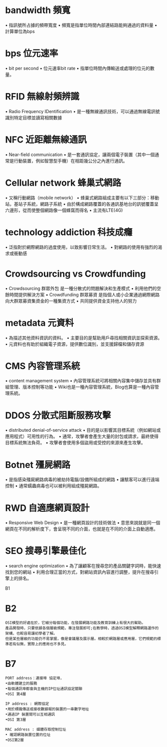 # bandwidth 頻寬

• 指訊號所占據的頻帶寬度
• 頻寬是指單位時間內部連結路能夠通過的資料量
• 計算單位為bps

# bps 位元速率

• bit per second
• 位元速率bit rate
• 指單位時間內傳輸送或處理的位元的數量。


# RFID 無線射頻辨識

• Radio Frequency IDentification
• 是一種無線通訊技術，可以通過無線電訊號識別特定目標並讀寫相關數據


# NFC 近距離無線通訊 

• Near-field communication
• 是一套通訊協定，讓兩個電子裝置（其中一個通常是行動裝置，例如智慧型手機）在相距幾公分之內進行通訊。


# Cellular network 蜂巢式網路

• 又稱行動網路（mobile network）
• 蜂巢式網路組成主要有以下三部分：移動站，基站子系統，網路子系統
• 由於構成網路覆蓋的各通訊基地台的訊號覆蓋呈六邊形，從而使整個網路像一個蜂窩而得名
• 主流有LTE(4G)


# technology addiction 科技成癮

• 泛指對於網際網路的過度使用，以致影響日常生活。
• 對網路的使用有強烈的渴求或衝動感


# Crowdsourcing vs Crowdfunding

• Crowdsourcing 群眾外包 是一種分散式的問題解決和生產模式
• 利用他們的空餘時間提供解決方案
 • Crowdfunding 群眾募資 是指個人或小企業通過網際網路向大群眾募資集資金的一種集資方式
• 共同提供資金支持他人的努力


# metadata 元資料

• 為描述其他資料資訊的資料。
• 主要目的是幫助用戶尋找相關資訊並探索資源。
• 元資料也有助於組織電子資源，提供數位識別，並支援歸檔和儲存資源

# CMS 內容管理系統

• content management system
• 內容管理系統可將相關內容集中儲存並具有群組管理、版本控制等功能
• Wiki也是一種內容管理系統，Blog也算是一種內容管理系統。


# DDOS 分散式阻斷服務攻擊

• distributed denial-of-service attack
• 目的是以影響其目標系統（例如網站或應用程式）可用性的行為。
• 通常，攻擊者會產生大量的封包或請求，最終使得目標系統無法負荷。
• 攻擊者會使用多個盜用或受控的來源來產生攻擊。


# Botnet 殭屍網路

• 是指感染殭屍網路病毒的被劫持電腦/設備所組成的網路
• 讓駭客可以進行遠端控制
• 通常蠕蟲病毒也可以被利用組成殭屍網路。

# RWD 自適應網頁設計

• Responsive Web Design
• 是一種網頁設計的技術做法
• 意思來說就是同一個網頁在不同的解析度下，會呈現不同的介面，也就是在不同的介面上自動適應。


# SEO 搜尋引擎最佳化

• search engine optimization
• 為了讓顧客在搜尋您的產品關鍵字詞時，能快速找到您的網站
• 利用合理正當的方式，對網站資訊內容進行調整，提升在搜尋引擎上的排名。


B1











# B2
```
OSI模型的好處在於，它細分每個功能，在發展網路功能及教育訓練上有很大的幫助。
產品開發時，只要依據各個層級規範，專注發展即可;在教學時，透過OSI模型解釋網路運作的架構，也較容易讓初學者了解。
但是某些層級的功能仍不易掌握，像是會議層及展示層。相較於網路層或應用層，它們規範的標準若有似無，實際上的應用也不多見。
```


# B7
```
PORT address：連接埠 協定埠，
•由軟體建立的服務 
•每個通訊埠都會與主機的IP位址通訊協定關聯
•OSI 第4層

IP address : 網際協定
•用於標識傳送或接收數據報的裝置的一串數字地址
•通過IP 裝置間可以互相通訊
•OSI 第3層

MAC address : 媒體存取控制位址
• 確認網路裝置位置的位址
•OSI第2層
```

